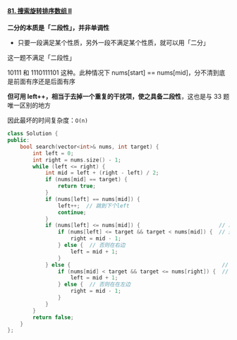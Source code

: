 #### [81. 搜索旋转排序数组 II](https://leetcode-cn.com/problems/search-in-rotated-sorted-array-ii/)

**二分的本质是「二段性」，并非单调性**

- 只要一段满足某个性质，另外一段不满足某个性质，就可以用「二分」

这一题不满足「二段性」

10111 和 1110111101 这种。此种情况下 nums[start] == nums[mid]，分不清到底是前面有序还是后面有序

**但可用 left++，相当于去掉一个重复的干扰项，使之具备二段性**，这也是与 33 题唯一区别的地方

因此最坏的时间复杂度：`O(n)`

```c++
class Solution {
public:
    bool search(vector<int>& nums, int target) {
        int left = 0;
        int right = nums.size() - 1;
        while (left <= right) {
            int mid = left + (right - left) / 2;
            if (nums[mid] == target) {
                return true;
            }
            if (nums[left] == nums[mid]) {
                left++;  // 跳到下个left
                continue;
            }
            if (nums[left] <= nums[mid]) {                         // 左侧有序，这里可不用=，因为上面判断了
                if (nums[left] <= target && target < nums[mid]) {  // 是否在左侧
                    right = mid - 1;
                } else {  // 否则在右边
                    left = mid + 1;
                }
            } else {                                                // 右侧有序
                if (nums[mid] < target && target <= nums[right]) {  // 是否在右侧
                    left = mid + 1;
                } else {  // 否则在在左边
                    right = mid - 1;
                }
            }
        }
        return false;
    }
};
```

